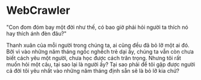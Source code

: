 # WebCrawler



"Con đom đóm bay một đời như thế, có bao giờ phải hỏi người ta thích nó hay thích ánh đèn đâu?"

Thanh xuân của mỗi người trong chúng ta, ai cũng đều đã bỏ lỡ một ai đó. 
Bởi vì vào những năm tháng ngốc nghếch trẻ dại ấy, chúng ta vẫn còn chưa biết cách yêu một người, chưa học được cách trân trọng.
Nhưng tôi rất muốn hỏi một câu, tại sao lại là người ấy?
Tại sao phải để tôi gặp được người cả đời tôi yêu nhất vào những năm tháng định sẵn sẽ là bỏ lỡ kia chứ?